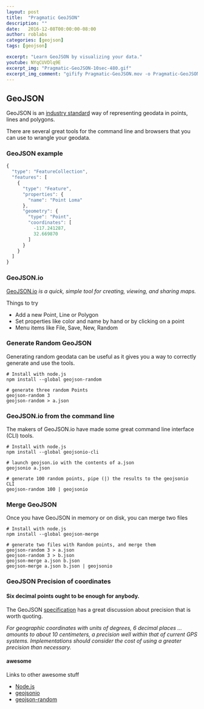 ```yaml
---
layout: post
title:  "Pragmatic GeoJSON"
description: ""
date:   2016-12-08T00:00:00-08:00
author: roblabs
categories: [geojson]
tags: [geojson]

excerpt: "Learn GeoJSON by visualizing your data."
youtube: NYqCUVDlq9E
excerpt_img: "Pragmatic-GeoJSON-10sec-480.gif"
excerpt_img_comment: "gifify Pragmatic-GeoJSON.mov -o Pragmatic-GeoJSON-10sec-480.gif --from 76 --to 86 --resize 480:-1 --speed 2"
---
```


## GeoJSON
GeoJSON is an [industry standard](https://tools.ietf.org/html/rfc7946#section-1.5) way of representing geodata in points, lines and polygons.

There are several great tools for the command line and browsers that you can use to wrangle your geodata.

### GeoJSON example

``` javascript
{
  "type": "FeatureCollection",
  "features": [
    {
      "type": "Feature",
      "properties": {
        "name": "Point Loma"
      },
      "geometry": {
        "type": "Point",
        "coordinates": [
          -117.241287,
          32.669870
        ]
      }
    }
  ]
}
```

### GeoJSON.io

[GeoJSON.io](http://geojson.io) _is a quick, simple tool for creating, viewing, and sharing maps._

Things to try

* Add a new Point, Line or Polygon
* Set properties like color and name by hand or by clicking on a point
* Menu items like File, Save, New, Random


### Generate Random GeoJSON

Generating random geodata can be useful as it gives you a way to correctly generate and use the tools.

```
# Install with node.js
npm install --global geojson-random

# generate three random Points
geojson-random 3
geojson-random > a.json
```


### GeoJSON.io from the command line

The makers of GeoJSON.io have made some great command line interface (CLI) tools.

```
# Install with node.js
npm install --global geojsonio-cli

# launch geojson.io with the contents of a.json
geojsonio a.json

# generate 100 random points, pipe (|) the results to the geojsonio CLI
geojson-random 100 | geojsonio
```

### Merge GeoJSON

Once you have GeoJSON in memory or on disk, you can merge two files

```
# Install with node.js
npm install --global geojson-merge

# generate two files with Random points, and merge them
geojson-random 3 > a.json
geojson-random 3 > b.json
geojson-merge a.json b.json
geojson-merge a.json b.json | geojsonio
```


### GeoJSON Precision of coordinates

#### Six decimal points ought to be enough for anybody.

The GeoJSON [specification](https://tools.ietf.org/html/rfc7946#section-11.2) has a great discussion about precision that is worth quoting.  

_For geographic
   coordinates with units of degrees, 6 decimal places ...
   amounts to about 10 centimeters, a precision well
   within that of current GPS systems.  Implementations should consider
   the cost of using a greater precision than necessary._

#### awesome
Links to other awesome stuff

* [Node.js](/awesome/#node)
* [geojsonio](/awesome/#geojsonio)
* [geojson-random](/awesome/#geojson-random)
